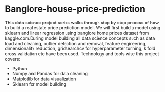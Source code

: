 # Banglore-house-price-prediction

This data science project series walks through step by step process of how to build a real estate price prediction model. We will first build a model using sklearn and linear regression using banglore home prices dataset from kaggle.com.During model building all data science concepts such as data load and cleaning, outlier detection and removal, feature engineering, dimensionality reduction, gridsearchcv for hyperparameter tunning, k fold cross validation etc have been used. Technology and tools wise this project covers:

* Python
* Numpy and Pandas for data cleaning
* Matplotlib for data visualization
* Sklearn for model building
